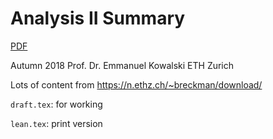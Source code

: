 # Analysis II Summary

[PDF](https://github.com/mmathys/analysis-ii-summary/raw/master/dist/dist.pdf)

Autumn 2018 Prof. Dr. Emmanuel Kowalski ETH Zurich

Lots of content from https://n.ethz.ch/~breckman/download/

`draft.tex`: for working

`lean.tex`: print version
